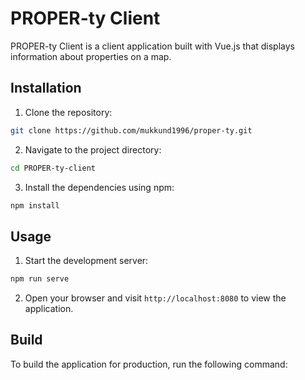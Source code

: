 # PROPER-ty Client

PROPER-ty Client is a client application built with Vue.js that displays information about properties on a map.

## Installation

1. Clone the repository:

  ```bash
  git clone https://github.com/mukkund1996/proper-ty.git
  ```

2. Navigate to the project directory:

  ```bash
  cd PROPER-ty-client
  ```

3. Install the dependencies using npm:

  ```bash
  npm install
  ```

## Usage

1. Start the development server:

  ```bash
  npm run serve
  ```

2. Open your browser and visit `http://localhost:8080` to view the application.

## Build

To build the application for production, run the following command:
